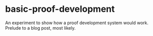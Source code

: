 # basic-proof-development
An experiment to show how a proof development system would work. Prelude to a blog post, most likely.
